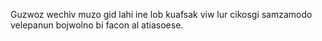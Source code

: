 Guzwoz wechiv muzo gid lahi ine lob kuafsak viw lur cikosgi samzamodo velepanun bojwolno bi facon al atiasoese.